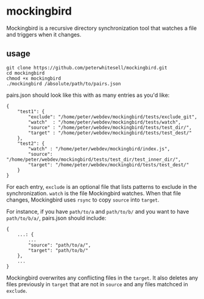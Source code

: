 mockingbird
===========

Mockingbird is a recursive directory synchronization tool that watches a file and triggers when it changes.
## usage

```
git clone https://github.com/peterwhitesell/mockingbird.git
cd mockingbird
chmod +x mockingbird
./mockingbird /absolute/path/to/pairs.json
```

pairs.json should look like this with as many entries as you'd like:

```
{
    "test1": {
        "exclude": "/home/peter/webdev/mockingbird/tests/exclude_git",
        "watch"  : "/home/peter/webdev/mockingbird/tests/watch",
        "source" : "/home/peter/webdev/mockingbird/tests/test_dir/",
        "target" : "/home/peter/webdev/mockingbird/tests/test_dest/"
    },
    "test2": {
        "watch" : "/home/peter/webdev/mockingbird/index.js",
        "source": "/home/peter/webdev/mockingbird/tests/test_dir/test_inner_dir/",
        "target": "/home/peter/webdev/mockingbird/tests/test_dest/"
    }
}
```

For each entry, ```exclude``` is an optional file that lists patterns to exclude in the synchronization. ```watch``` is the file Mockingbird watches. When that file changes, Mockingbird uses ```rsync``` to copy ```source``` into ```target```.

For instance, if you have ```path/to/a``` and ```path/to/b/``` and you want to have ```path/to/b/a/```, pairs.json should include:

```
{
    ...: {
        ...
        "source": "path/to/a/",
        "target": "path/to/b/"
    },
    ...
}
```

Mockingbird overwrites any conflicting files in the ```target```. It also deletes any files previously in ```target``` that are not in ```source``` and any files matchced in ```exclude```.